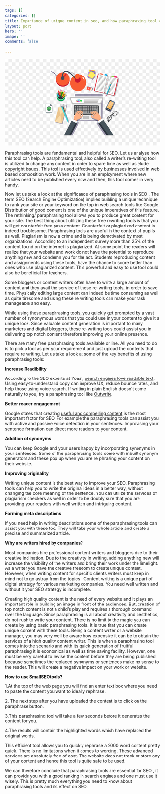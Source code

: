 ```yaml
---
tags: []
categories: []
title: Importance of unique content in seo, and how paraphrasing tool can help
layout: post
hero: ''
image: ''
comments: false

---
```

![](/uploads/content-writing.jpg)

Paraphrasing tools are fundamental and helpful for SEO. Let us analyse how this tool can help. A paraphrasing tool, also called a writer’s re-writing tool is utilized to change any content in order to spare time as well as elude copyright issues. This tool is used effectively by businesses involved in web based composition work. When you are in an employment where new articles need to be published every now and then, this tool comes in very handy.

Now let us take a look at the significance of paraphrasing tools in SEO . The term SEO (Search Engine Optimization) implies building a unique technique to rank your site or your keyword on the top in web search tools like Google. Distribution of good content is one of the unique imperatives of this feature. The rethinking/ paraphrasing tool allows you to produce great content for your site. The best thing about utilizing these free rewriting tools is that you will get counterfeit free pass content. Counterfeit or plagiarized content is indeed troublesome. Paraphrasing tools are useful in the context of pupils as well. Plagiarism is now a crime and is being demotivated by most organizations. According to an independent survey more than 25% of the content found on the internet is plagiarized. At some point the readers will realize that your website and work do not have the potential to reproduce anything new and condemn you for the act. Students reproducing content and assignments using these tools, have the chance to score better than ones who use plagiarized content. This powerful and easy to use tool could also be beneficial for teachers.

Some bloggers or content writers often have to write a large amount of content and they avail the service of these re-writing tools, in order to save time. Physically editing large content can indeed be time consuming as well as quite tiresome and using these re writing tools can make your task manageable and easy.

While using these paraphrasing tools, you quickly get prompted by a vast number of synonymous words that you could use in your content to give it a unique look. Since valuable content generation is important to many marketers and digital bloggers, these re-writing tools could assist you in delivering top notch content therefore improving your online presence.

There are many free paraphrasing tools available online. All you need to do is to pick a tool as per your requirement and just upload the contents that require re writing. Let us take a look at some of the key benefits of using paraphrasing tools:

**Increase Readibility**

According to the SEO experts at Yoast, [search engines love readable text](https://yoast.com/does-readability-rank/). Using easy-to-understand copy can improve UX, reduce bounce rates, and help those using voice search. If writing in plain English doesn’t come naturally to you, try a paraphrasing tool like [Outwrite](https://www.outwrite.com/paraphrasing?utm_source=quora&utm_medium=answer&utm_content=SEO).

**Better reader engagement**

Google states that creating [useful and compelling content](https://support.google.com/webmasters/answer/7451184?hl=en) is the most important factor for SEO. For example the paraphrasing tools can assist you with active and passive voice detection in your sentences. Improvising your sentence formation can direct more readers to your content.

**Addition of synonyms**

You can keep Google and your users happy by incorporating synonyms in your sentences. Some of the paraphrasing tools come with inbuilt synonym generators and these pop up when you are re phrasing your content on their website.

**Improving originality**

Writing unique content is the best way to improve your SEO. Paraphrasing tools can help you to write the original ideas in a better way, without changing the core meaning of the sentence. You can utilize the services of plagiarism checkers as well in order to be doubly sure that you are providing your readers with well written and intriguing content.

**Forming meta descriptions**

If you need help in writing descriptions some of the paraphrasing tools can assist you with these too. They will take your whole article and create a precise and summarized article.

**Why are writers hired by companies?**

Most companies hire professional content writers and bloggers due to their creative inclination. Due to the creativity in writing, adding anything new will increase the visibility of the writers and bring their work under the limelight. As a writer you have the creative freedom to create unique content. However, when writing content for specific clients writers must keep in mind not to go astray from the topics . Content writing is a unique part of digital strategy for various marketing companies. You need well written and without it your SEO strategy is incomplete.

Creating high quality content is the need of every website and it plays an important role in building an image in front of the audiences. But, creation of top notch content is not a child’s play and requires a thorough command over the language. Since paraphrasing is all about creativity and aesthetics, do not rush to write your content. There is no limit to the magic you can create by using basic paraphrasing tools. It is true that you can create unique content with these tools. Being a content writer or a website manager, you may very well be aware how expensive it can be to obtain the services of a high quality content writer. This is when a paraphrasing tool comes into the scenario and with its quick generation of fruitful paraphrasing it is economical as well as time saving facility. However, one must be very careful to revise the content before they are being published because sometimes the replaced synonyms or sentences make no sense to the reader. This will create a negative impact on your work or website.

**How to use SmallSEOtools?**

1\.At the top of the web page you will find an enter text box where you need to paste the content you want to ideally rephrase.

2\. The next step after you have uploaded the content is to click on the paraphrase button.

3\.This paraphrasing tool will take a few seconds before it generates the content for you.

4\.The results will contain the highlighted words which have replaced the original words.

This efficient tool allows you to quickly rephrase a 2000 word content pretty quick. There is no limitations when it comes to wording. These advanced services are absolutely free of cost. The website does not track or store any of your content and hence this tool is quite safe to be used.

We can therefore conclude that paraphrasing tools are essential for SEO , it can provide you with a good ranking in search engines and one must use it wisely. This is pretty much everything you need to know about paraphrasing tools and its effect on SEO.